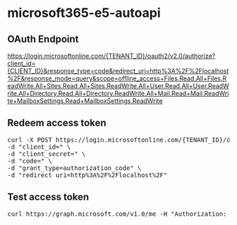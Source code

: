 # microsoft365-e5-autoapi

## OAuth Endpoint
https://login.microsoftonline.com/{TENANT_ID}/oauth2/v2.0/authorize?client_id={CLIENT_ID}&response_type=code&redirect_uri=http%3A%2F%2Flocalhost%2F&response_mode=query&scope=offline_access+Files.Read.All+Files.ReadWrite.All+Sites.Read.All+Sites.ReadWrite.All+User.Read.All+User.ReadWrite.All+Directory.Read.All+Directory.ReadWrite.All+Mail.Read+Mail.ReadWrite+MailboxSettings.Read+MailboxSettings.ReadWrite

## Redeem access token
<pre>
curl -X POST https://login.microsoftonline.com/{TENANT_ID}/oauth2/v2.0/token \
-d "client_id=" \
-d "client_secret=" \
-d "code=" \
-d "grant_type=authorization_code" \
-d "redirect_uri=http%3A%2F%2Flocalhost%2F"
</pre>

## Test access token
<pre>
curl https://graph.microsoft.com/v1.0/me -H "Authorization: {access_token}"
</pre>
